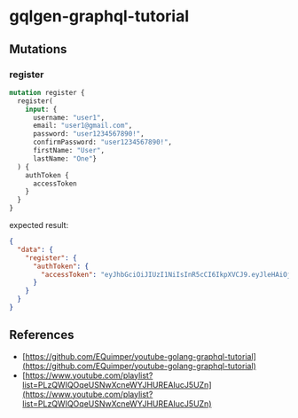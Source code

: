 # gqlgen-graphql-tutorial

## Mutations

### register

```graphql
mutation register {
  register(
    input: {
      username: "user1", 
      email: "user1@gmail.com", 
      password: "user1234567890!", 
      confirmPassword: "user1234567890!", 
      firstName: "User", 
      lastName: "One"}
  ) {
    authToken {
      accessToken
    }
  }
}
```

expected result:

```json
{
  "data": {
    "register": {
      "authToken": {
        "accessToken": "eyJhbGciOiJIUzI1NiIsInR5cCI6IkpXVCJ9.eyJleHAiOjE2NjU0NDQ3NzYsImp0aSI6IjIiLCJpYXQiOjE2NjQ4Mzk5NzYsImlzcyI6Im1lZXRtZXVwIn0.erk1xgejBMJd2k0DNQZEZ-SzN6RxO6U44Jz_75zHmzk"
      }
    }
  }
}
```

## References

* [https://github.com/EQuimper/youtube-golang-graphql-tutorial](https://github.com/EQuimper/youtube-golang-graphql-tutorial)
* [https://www.youtube.com/playlist?list=PLzQWIQOqeUSNwXcneWYJHUREAIucJ5UZn](https://www.youtube.com/playlist?list=PLzQWIQOqeUSNwXcneWYJHUREAIucJ5UZn)
